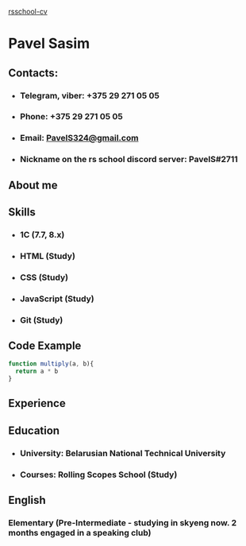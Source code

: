 [rsschool-cv](https://github.com/PavelS324/rsschool-cv.git)
# **Pavel Sasim**
## **Contacts:**
* ### Telegram, viber: +375 29 271 05 05
* ### Phone: +375 29 271 05 05
* ### Email: PavelS324@gmail.com
* ### Nickname on the rs school discord server: PavelS#2711
## **About me**

## **Skills**
* ### 1C (7.7, 8.x)
* ### HTML (Study)
* ### CSS (Study)
* ### JavaScript (Study)
* ### Git (Study)
## **Code Example**
``` JavaScript
function multiply(a, b){
  return a * b
}
```
## **Experience**
## **Education**
* ### University: Belarusian National Technical University
* ### Courses: Rolling Scopes School (Study)
## **English**
### Elementary (Pre-Intermediate - studying in skyeng now. 2 months engaged in a speaking club)
